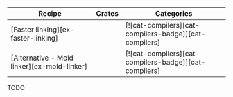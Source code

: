 | Recipe | Crates | Categories |
|---|---|---|
| [Faster linking][ex-faster-linking] | | [![cat-compilers][cat-compilers-badge]][cat-compilers] |
| [Alternative - Mold linker][ex-mold-linker] |  | [![cat-compilers][cat-compilers-badge]][cat-compilers] |

<div class="hidden">
TODO
</div>

